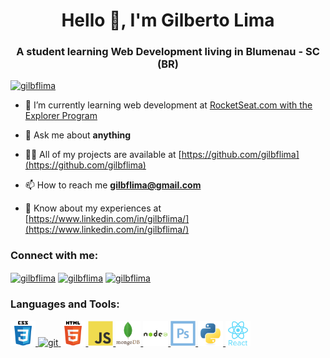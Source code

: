 <h1 align="center">Hello 👋, I'm Gilberto Lima</h1>
<h3 align="center">A student learning Web Development living in Blumenau - SC (BR)</h3>

<p align="left"> <a href="https://twitter.com/gilbflima" target="blank"><img src="https://img.shields.io/twitter/follow/gilbflima?logo=twitter&style=for-the-badge" alt="gilbflima" /></a> </p>

- 🌱 I’m currently learning web development at [RocketSeat.com with the Explorer Program](https://rocketseat.com.br)

- 💬 Ask me about **anything**

- 👨‍💻 All of my projects are available at [https://github.com/gilbflima](https://github.com/gilbflima)

- 📫 How to reach me **gilbflima@gmail.com**

- 📄 Know about my experiences at [https://www.linkedin.com/in/gilbflima/](https://www.linkedin.com/in/gilbflima/)

<h3 align="left">Connect with me:</h3>
<p align="left">
<a href="https://twitter.com/gilbflima" target="blank"><img align="center" src="https://raw.githubusercontent.com/rahuldkjain/github-profile-readme-generator/master/src/images/icons/Social/twitter.svg" alt="gilbflima" height="30" width="40" /></a>
<a href="https://linkedin.com/in/gilbflima" target="blank"><img align="center" src="https://raw.githubusercontent.com/rahuldkjain/github-profile-readme-generator/master/src/images/icons/Social/linked-in-alt.svg" alt="gilbflima" height="30" width="40" /></a>
<a href="https://instagram.com/gilbflima" target="blank"><img align="center" src="https://raw.githubusercontent.com/rahuldkjain/github-profile-readme-generator/master/src/images/icons/Social/instagram.svg" alt="gilbflima" height="30" width="40" /></a>
</p>

<h3 align="left">Languages and Tools:</h3>
<p align="left"> <a href="https://www.w3schools.com/css/" target="_blank" rel="noreferrer"> <img src="https://raw.githubusercontent.com/devicons/devicon/master/icons/css3/css3-original-wordmark.svg" alt="css3" width="40" height="40"/> </a> <a href="https://git-scm.com/" target="_blank" rel="noreferrer"> <img src="https://www.vectorlogo.zone/logos/git-scm/git-scm-icon.svg" alt="git" width="40" height="40"/> </a> <a href="https://www.w3.org/html/" target="_blank" rel="noreferrer"> <img src="https://raw.githubusercontent.com/devicons/devicon/master/icons/html5/html5-original-wordmark.svg" alt="html5" width="40" height="40"/> </a> <a href="https://developer.mozilla.org/en-US/docs/Web/JavaScript" target="_blank" rel="noreferrer"> <img src="https://raw.githubusercontent.com/devicons/devicon/master/icons/javascript/javascript-original.svg" alt="javascript" width="40" height="40"/> </a> <a href="https://www.mongodb.com/" target="_blank" rel="noreferrer"> <img src="https://raw.githubusercontent.com/devicons/devicon/master/icons/mongodb/mongodb-original-wordmark.svg" alt="mongodb" width="40" height="40"/> </a> <a href="https://nodejs.org" target="_blank" rel="noreferrer"> <img src="https://raw.githubusercontent.com/devicons/devicon/master/icons/nodejs/nodejs-original-wordmark.svg" alt="nodejs" width="40" height="40"/> </a> <a href="https://www.photoshop.com/en" target="_blank" rel="noreferrer"> <img src="https://raw.githubusercontent.com/devicons/devicon/master/icons/photoshop/photoshop-line.svg" alt="photoshop" width="40" height="40"/> </a> <a href="https://www.python.org" target="_blank" rel="noreferrer"> <img src="https://raw.githubusercontent.com/devicons/devicon/master/icons/python/python-original.svg" alt="python" width="40" height="40"/> </a> <a href="https://reactjs.org/" target="_blank" rel="noreferrer"> <img src="https://raw.githubusercontent.com/devicons/devicon/master/icons/react/react-original-wordmark.svg" alt="react" width="40" height="40"/> </a> </p>
